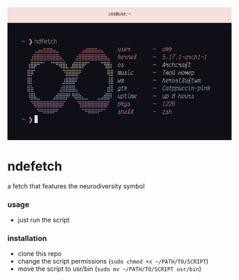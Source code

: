<img src="./example.png">

# ndefetch
a fetch that features the neurodiversity symbol


### usage
- just run the script

### installation
- clone this repo
- change the script permissions (```sudo chmod +x ~/PATH/TO/SCRIPT```)
- move the script to usr/bin (```sudo mv ~/PATH/TO/SCRIPT usr/bin```)
